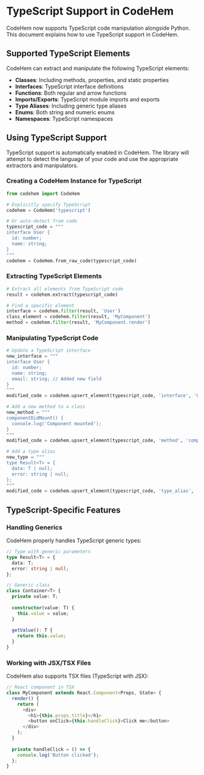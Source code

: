 # TypeScript Support in CodeHem

CodeHem now supports TypeScript code manipulation alongside Python. This document explains how to use TypeScript support in CodeHem.

## Supported TypeScript Elements

CodeHem can extract and manipulate the following TypeScript elements:

- **Classes**: Including methods, properties, and static properties
- **Interfaces**: TypeScript interface definitions
- **Functions**: Both regular and arrow functions
- **Imports/Exports**: TypeScript module imports and exports
- **Type Aliases**: Including generic type aliases
- **Enums**: Both string and numeric enums
- **Namespaces**: TypeScript namespaces

## Using TypeScript Support

TypeScript support is automatically enabled in CodeHem. The library will attempt to detect the language of your code and use the appropriate extractors and manipulators.

### Creating a CodeHem Instance for TypeScript

```python
from codehem import CodeHem

# Explicitly specify TypeScript
codehem = CodeHem('typescript')

# Or auto-detect from code
typescript_code = """
interface User {
  id: number;
  name: string;
}
"""
codehem = CodeHem.from_raw_code(typescript_code)
```

### Extracting TypeScript Elements

```python
# Extract all elements from TypeScript code
result = codehem.extract(typescript_code)

# Find a specific element
interface = codehem.filter(result, 'User')
class_element = codehem.filter(result, 'MyComponent')
method = codehem.filter(result, 'MyComponent.render')
```

### Manipulating TypeScript Code

```python
# Update a TypeScript interface
new_interface = """
interface User {
  id: number;
  name: string;
  email: string; // Added new field
}
"""
modified_code = codehem.upsert_element(typescript_code, 'interface', 'User', new_interface)

# Add a new method to a class
new_method = """
componentDidMount() {
  console.log('Component mounted');
}
"""
modified_code = codehem.upsert_element(typescript_code, 'method', 'componentDidMount', new_method, 'MyComponent')

# Add a type alias
new_type = """
type Result<T> = {
  data: T | null;
  error: string | null;
};
"""
modified_code = codehem.upsert_element(typescript_code, 'type_alias', 'Result', new_type)
```

## TypeScript-Specific Features

### Handling Generics

CodeHem properly handles TypeScript generic types:

```typescript
// Type with generic parameters
type Result<T> = {
  data: T;
  error: string | null;
};

// Generic class
class Container<T> {
  private value: T;
  
  constructor(value: T) {
    this.value = value;
  }
  
  getValue(): T {
    return this.value;
  }
}
```

### Working with JSX/TSX Files

CodeHem also supports TSX files (TypeScript with JSX):

```typescript
// React component in TSX
class MyComponent extends React.Component<Props, State> {
  render() {
    return (
      <div>
        <h1>{this.props.title}</h1>
        <button onClick={this.handleClick}>Click me</button>
      </div>
    );
  }
  
  private handleClick = () => {
    console.log('Button clicked');
  };
}